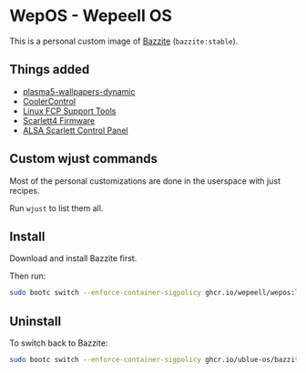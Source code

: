 # WepOS - Wepeell OS

This is a personal custom image of [Bazzite](https://github.com/ublue-os/bazzite) (`bazzite:stable`).

## Things added

- [plasma5-wallpapers-dynamic](https://github.com/zzag/plasma5-wallpapers-dynamic)
- [CoolerControl](https://gitlab.com/coolercontrol/coolercontrol)
- [Linux FCP Support Tools](https://github.com/geoffreybennett/fcp-support)
- [Scarlett4 Firmware](https://github.com/geoffreybennett/scarlett4-firmware)
- [ALSA Scarlett Control Panel](https://github.com/geoffreybennett/alsa-scarlett-gui)

## Custom wjust commands

Most of the personal customizations are done in the userspace with just recipes. 

Run `wjust` to list them all.

## Install

Download and install Bazzite first.

Then run:

```bash
sudo bootc switch --enforce-container-sigpolicy ghcr.io/wepeell/wepos:latest
```

## Uninstall

To switch back to Bazzite:

```bash
sudo bootc switch --enforce-container-sigpolicy ghcr.io/ublue-os/bazzite:stable
```
